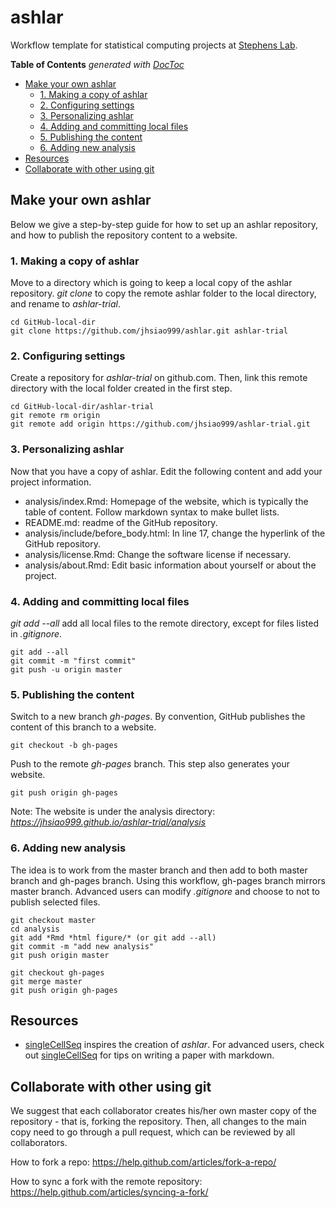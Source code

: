 # ashlar

Workflow template for statistical computing projects at [Stephens Lab](http://stephenslab.uchicago.edu/). 

<!-- START doctoc generated TOC please keep comment here to allow auto update -->
<!-- DON'T EDIT THIS SECTION, INSTEAD RE-RUN doctoc TO UPDATE -->
**Table of Contents**  *generated with [DocToc](https://github.com/thlorenz/doctoc)*

- [Make your own ashlar](#make-your-own-ashlar)
  - [1. Making a copy of ashlar](#1-making-a-copy-of-ashlar)
  - [2. Configuring settings](#2-configuring-settings)
  - [3. Personalizing ashlar](#3-personalizing-ashlar)
  - [4. Adding and committing local files](#4-adding-and-committing-local-files)
  - [5. Publishing the content](#5-publishing-the-content)
  - [6. Adding new analysis](#6-adding-new-analysis)
- [Resources](#resources)
- [Collaborate with other using git](#collaborate-with-other-using-git)

<!-- END doctoc generated TOC please keep comment here to allow auto update -->



## Make your own ashlar

Below we give a step-by-step guide for how to set up an ashlar repository, 
and how to publish the repository content to a website.

### 1. Making a copy of ashlar

Move to a directory which is going to keep a local copy of the ashlar repository. 
*git clone* to copy the remote ashlar folder to the local directory, and rename to
*ashlar-trial*.

```
cd GitHub-local-dir
git clone https://github.com/jhsiao999/ashlar.git ashlar-trial
```

### 2. Configuring settings

Create a repository for *ashlar-trial* on github.com. Then, link this remote 
directory with the local folder created in the first step.

```
cd GitHub-local-dir/ashlar-trial
git remote rm origin
git remote add origin https://github.com/jhsiao999/ashlar-trial.git
```

### 3. Personalizing ashlar

Now that you have a copy of ashlar. Edit the following content and add your project information.

* analysis/index.Rmd: Homepage of the website, which is typically the table of content. Follow markdown syntax to make bullet lists.
* README.md: readme of the GitHub repository. 
* analysis/include/before_body.html: In line 17, change the hyperlink of the GitHub repository.
* analysis/license.Rmd: Change the software license if necessary.
* analysis/about.Rmd: Edit basic information about yourself or about the project.
 

### 4. Adding and committing local files

*git add --all* add all local files to the remote directory, except for files listed in *.gitignore*.

```
git add --all
git commit -m "first commit"
git push -u origin master
```

### 5. Publishing the content

Switch to a new branch *gh-pages*. By convention, GitHub publishes the content 
of this branch to a website.

```
git checkout -b gh-pages 
```

Push to the remote *gh-pages* branch. This step also generates your website.

```
git push origin gh-pages
```

Note: The website is under the analysis directory:
*https://jhsiao999.github.io/ashlar-trial/analysis*


### 6. Adding new analysis

The idea is to work from the master branch and then add to both master branch and gh-pages branch.
Using this workflow, gh-pages branch mirrors master branch. Advanced users can modify *.gitignore* 
and choose to not to publish selected files.

```
git checkout master
cd analysis
git add *Rmd *html figure/* (or git add --all)
git commit -m "add new analysis"
git push origin master

git checkout gh-pages
git merge master
git push origin gh-pages
```



## Resources 

* [singleCellSeq][singleCellSeq] inspires the creation of *ashlar*. For advanced users,
check out [singleCellSeq][singleCellSeq] for tips on writing a paper with markdown.


[singleCellSeq]: https://github.com/jdblischak/singleCellSeq
[site]: http://jhsiao999.github.io/ashlar/analysis
[contrib]: https://github.com/jdblischak/singleCellSeq/blob/master/CONTRIBUTING.md


## Collaborate with other using git

We suggest that each collaborator creates his/her own master copy of the repository - 
that is, forking the repository. Then, all changes to the main copy need to go through
a pull request, which can be reviewed by all collaborators.

How to fork a repo: https://help.github.com/articles/fork-a-repo/

How to sync a fork with the remote repository: https://help.github.com/articles/syncing-a-fork/









